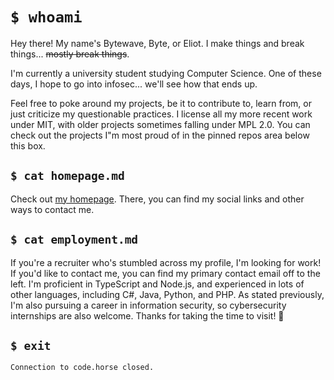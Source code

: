 # `$ whoami`

Hey there! My name's Bytewave, Byte, or Eliot. I make things and break things... ~~mostly break things~~.

I'm currently a university student studying Computer Science. One of these days, I hope to go into infosec... we'll see how that ends up.

Feel free to poke around my projects, be it to contribute to, learn from, or just criticize my questionable practices. I license all my more recent work under MIT, with older projects sometimes falling under MPL 2.0. You can check out the projects I"m most proud of in the pinned repos area below this box.

## `$ cat homepage.md`

Check out [my homepage](https://code.horse). There, you can find my social links and other ways to contact me.

## `$ cat employment.md`

If you're a recruiter who's stumbled across my profile, I'm looking for work! If you'd like to contact me, you can find my primary contact email off to the left. I'm proficient in TypeScript and Node.js, and experienced in lots of other languages, including C#, Java, Python, and PHP. As stated previously, I'm also pursuing a career in information security, so cybersecurity internships are also welcome. Thanks for taking the time to visit! 💚

## `$ exit`

```
Connection to code.horse closed.
```
